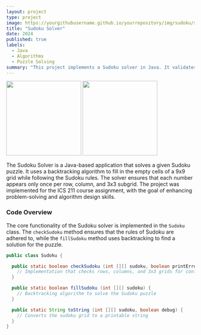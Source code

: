 ```yaml
---
layout: project
type: project
image: https://yourgithubusername.github.io/yourrepository/img/sudoku/sudoku-grid.jpg
title: "Sudoku Solver"
date: 2024
published: true
labels:
  - Java
  - Algorithms
  - Puzzle Solving
summary: "This project implements a Sudoku solver in Java. It validates the grid and finds a solution using backtracking."
---
```


<div class="text-center p-4">
  <img width="200px" src="https://yourgithubusername.github.io/yourrepository/img/sudoku/sudoku-puzzle.png" class="img-thumbnail">
  <img width="200px" src="https://yourgithubusername.github.io/yourrepository/img/sudoku/sudoku-filled.png" class="img-thumbnail">
</div>

The Sudoku Solver is a Java-based application that solves a given Sudoku puzzle. It uses a backtracking algorithm to fill in the empty cells of a 9x9 grid while following the Sudoku rules. The solver ensures that each number appears only once per row, column, and 3x3 subgrid. The project was implemented for the ICS 211 course assignment, with the goal of enhancing problem-solving and algorithm design skills.

### Code Overview

The core functionality of the Sudoku solver is implemented in the `Sudoku` class. The `checkSudoku` method ensures that the rules of Sudoku are adhered to, while the `fillSudoku` method uses backtracking to find a solution for the puzzle.

```java
public class Sudoku {

  public static boolean checkSudoku (int [][] sudoku, boolean printErrors) {
    // Implementation that checks rows, columns, and 3x3 grids for conflicts
  }

  public static boolean fillSudoku (int [][] sudoku) {
    // Backtracking algorithm to solve the Sudoku puzzle
  }

  public static String toString (int [][] sudoku, boolean debug) {
    // Converts the sudoku grid to a printable string
  }
}
